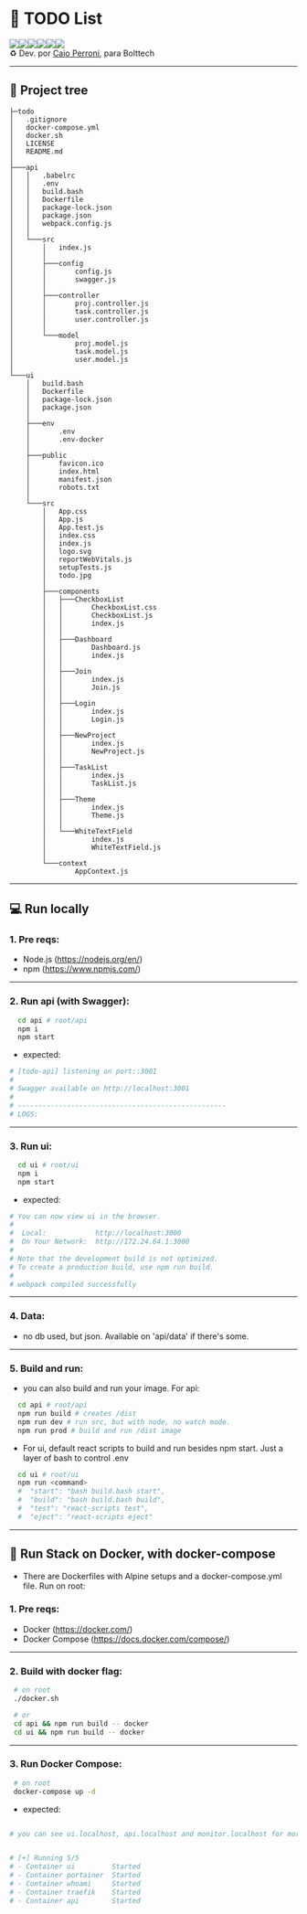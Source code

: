 # 📝 TODO List

<div style="display: flex">
<img src="https://img.shields.io/badge/JavaScript-323330?style=for-the-badge&logo=javascript&logoColor=F7DF1E" />
<img src="https://img.shields.io/badge/Node.js-43853D?style=for-the-badge&logo=node.js&logoColor=white" />
<img src="https://img.shields.io/badge/Express.js-404D59?style=for-the-badge" />
<img src="https://img.shields.io/badge/React-20232A?style=for-the-badge&logo=react&logoColor=61DAFB" />
<img src="https://img.shields.io/badge/Material--UI-0081CB?style=for-the-badge&logo=material-ui&logoColor=white" />
<img src="https://img.shields.io/badge/Shell_Script-121011?style=for-the-badge&logo=gnu-bash&logoColor=white" />
</div> 
♻️ Dev. por <a href="https://caios.page/">Caio Perroni</a>, para Bolttech
<hr>

## 📂 Project tree

```console
├─todo
│   .gitignore
│   docker-compose.yml
│   docker.sh
│   LICENSE
│   README.md
│
├───api
│   │   .babelrc
│   │   .env
│   │   build.bash
│   │   Dockerfile
│   │   package-lock.json
│   │   package.json
│   │   webpack.config.js
│   │
│   └───src
│       │   index.js
│       │
│       ├───config
│       │       config.js
│       │       swagger.js
│       │
│       ├───controller
│       │       proj.controller.js
│       │       task.controller.js
│       │       user.controller.js
│       │
│       └───model
│               proj.model.js
│               task.model.js
│               user.model.js
│
└───ui
    │   build.bash
    │   Dockerfile
    │   package-lock.json
    │   package.json
    │
    ├───env
    │       .env
    │       .env-docker
    │
    ├───public
    │       favicon.ico
    │       index.html
    │       manifest.json
    │       robots.txt
    │
    └───src
        │   App.css
        │   App.js
        │   App.test.js
        │   index.css
        │   index.js
        │   logo.svg
        │   reportWebVitals.js
        │   setupTests.js
        │   todo.jpg
        │
        ├───components
        │   ├───CheckboxList
        │   │       CheckboxList.css
        │   │       CheckboxList.js
        │   │       index.js
        │   │
        │   ├───Dashboard
        │   │       Dashboard.js
        │   │       index.js
        │   │
        │   ├───Join
        │   │       index.js
        │   │       Join.js
        │   │
        │   ├───Login
        │   │       index.js
        │   │       Login.js
        │   │
        │   ├───NewProject
        │   │       index.js
        │   │       NewProject.js
        │   │
        │   ├───TaskList
        │   │       index.js
        │   │       TaskList.js
        │   │
        │   ├───Theme
        │   │       index.js
        │   │       Theme.js
        │   │
        │   └───WhiteTextField
        │           index.js
        │           WhiteTextField.js
        │
        └───context
                AppContext.js
```

<hr>

## 💻 Run locally

### 1. Pre reqs:

- Node.js (https://nodejs.org/en/)
- npm (https://www.npmjs.com/)

<hr>

### 2. Run api (with Swagger):

```bash
  cd api # root/api
  npm i
  npm start
```

- expected:

```bash
# [todo-api] listening on port::3001
#
# Swagger available on http://localhost:3001
#
# ---------------------------------------------------
# LOGS:
```

<hr>

### 3. Run ui:

```bash
  cd ui # root/ui
  npm i
  npm start
```

- expected:

```bash
# You can now view ui in the browser.
#
#  Local:            http://localhost:3000
#  On Your Network:  http://172.24.64.1:3000
#
# Note that the development build is not optimized.
# To create a production build, use npm run build.
#
# webpack compiled successfully
```

<hr>

### 4. Data:

- no db used, but json. Available on 'api/data' if there's some.

<hr>

### 5. Build and run:

- you can also build and run your image. For api:

```bash
  cd api # root/api
  npm run build # creates /dist
  npm run dev # run src, but with node, no watch mode.
  npm run prod # build and run /dist image
```

- For ui, default react scripts to build and run besides npm start. Just a layer of bash to control .env

```bash
  cd ui # root/ui
  npm run <command>
  #  "start": "bash build.bash start",
  #  "build": "bash build.bash build",
  #  "test": "react-scripts test",
  #  "eject": "react-scripts eject"
```

<hr>

## 🚀 Run Stack on Docker, with docker-compose

- There are Dockerfiles with Alpine setups and a docker-compose.yml file. Run on root:

### 1. Pre reqs:

- Docker (https://docker.com/)
- Docker Compose (https://docs.docker.com/compose/)

<hr>

### 2. Build with docker flag:

```bash
 # on root
 ./docker.sh

 # or
 cd api && npm run build -- docker
 cd ui && npm run build -- docker
```

<hr>

### 3. Run Docker Compose:

```bash
 # on root
 docker-compose up -d
```

- expected:

```bash

# you can see ui.localhost, api.localhost and monitor.localhost for more.


# [+] Running 5/5
# - Container ui         Started                                                                                           1.3s
# - Container portainer  Started                                                                                           1.7s
# - Container whoami     Started                                                                                           1.8s
# - Container traefik    Started                                                                                           1.4s
# - Container api        Started                                                                                           0.9s
```
